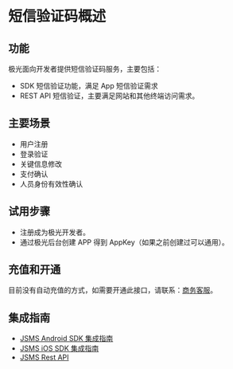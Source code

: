 # 短信验证码概述
## 功能
极光面向开发者提供短信验证码服务，主要包括：

+ SDK 短信验证功能，满足 App 短信验证需求
+ REST API 短信验证，主要满足网站和其他终端访问需求。

## 主要场景
+ 用户注册
+ 登录验证
+ 关键信息修改
+ 支付确认
+ 人员身份有效性确认

## 试用步骤
+ 注册成为极光开发者。
+ 通过极光后台创建 APP 得到 AppKey（如果之前创建过可以通用）。


## 充值和开通
目前没有自动充值的方式，如需要开通此接口，请联系：[商务客服](https://www.jpush.cn/common/price)。

## 集成指南
* [JSMS Android SDK 集成指南](/guideline/Android_SMS_SDK.md)
* [JSMS iOS SDK 集成指南](/guideline/iOS_SMS_SDK.md)
* [JSMS Rest API](/server/rest_api_jsms.md)
